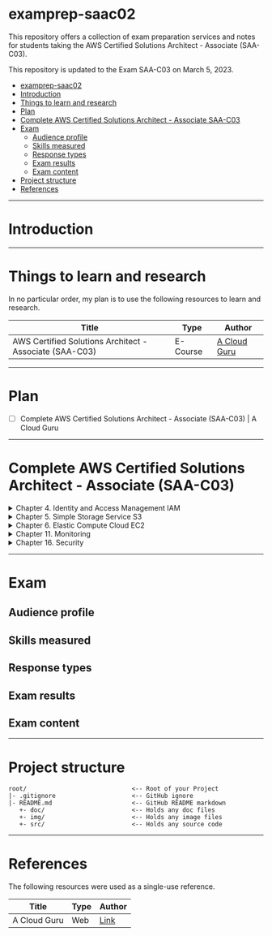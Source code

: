 # examprep-saac02

This repository offers a collection of exam preparation services and notes for students taking the AWS Certified Solutions Architect - Associate (SAA-C03).

This repository is updated to the Exam SAA-C03 on March 5, 2023.

<!-- TOC -->

- [examprep-saac02](#examprep-saac02)
- [Introduction](#introduction)
- [Things to learn and research](#things-to-learn-and-research)
- [Plan](#plan)
- [Complete AWS Certified Solutions Architect - Associate SAA-C03](#complete-aws-certified-solutions-architect---associate-saa-c03)
- [Exam](#exam)
  - [Audience profile](#audience-profile)
  - [Skills measured](#skills-measured)
  - [Response types](#response-types)
  - [Exam results](#exam-results)
  - [Exam content](#exam-content)
- [Project structure](#project-structure)
- [References](#references)

<!-- /TOC -->
---
# Introduction

---
# Things to learn and research
In no particular order, my plan is to use the following resources to learn and research.

| Title | Type | Author |
|-----|-----|-----|
| AWS Certified Solutions Architect - Associate (SAA-C03) | E-Course | [A Cloud Guru](https://learn.acloud.guru/course/certified-solutions-architect-associate/overview) |

---
# Plan
- [ ] Complete AWS Certified Solutions Architect - Associate (SAA-C03) | A Cloud Guru

---
# Complete AWS Certified Solutions Architect - Associate (SAA-C03)

<details>
<summary>Chapter 4. Identity and Access Management IAM</summary>

- [Chapter 4. Identity and Access Management IAM](doc/acloudguru/chapter4.md#chapter-4-identity-and-access-management-iam)
  - [Securing the Root Account](doc/acloudguru/chapter4.md#securing-the-root-account)
  - [Assign Permissions Using IAM Policy Documents Consisting of JSON](doc/acloudguru/chapter4.md#assign-permissions-using-iam-policy-documents-consisting-of-json)
  - [IAM Credentials](doc/acloudguru/chapter4.md#iam-credentials)
  - [Lab 4. Create and Assume Roles in AWS](doc/acloudguru/chapter4.md#lab-4-create-and-assume-roles-in-aws)
    - [Create the Correct S3 Restricted Policies and Roles](doc/acloudguru/chapter4.md#create-the-correct-s3-restricted-policies-and-roles)
</details>
<details>
<summary>Chapter 5. Simple Storage Service S3</summary>

- [Chapter 5. Simple Storage Service S3](doc/acloudguru/chapter5.md#chapter-5-simple-storage-service-s3)
  - [S3 Overview](doc/acloudguru/chapter5.md#s3-overview)
    - [Key-Value Store](doc/acloudguru/chapter5.md#key-value-store)
    - [S3 Standard](doc/acloudguru/chapter5.md#s3-standard)
    - [Tiered Storage](doc/acloudguru/chapter5.md#tiered-storage)
    - [Securing Your Data](doc/acloudguru/chapter5.md#securing-your-data)
  - [Securing Your Bucket with S3 Block Public Access](doc/acloudguru/chapter5.md#securing-your-bucket-with-s3-block-public-access)
    - [Object ACLs vs Bucket Policies](doc/acloudguru/chapter5.md#object-acls-vs-bucket-policies)
  - [Hosting a Static Website Using S3](doc/acloudguru/chapter5.md#hosting-a-static-website-using-s3)
  - [Versioning Objects in S3](doc/acloudguru/chapter5.md#versioning-objects-in-s3)
  - [S3 Storage Classes](doc/acloudguru/chapter5.md#s3-storage-classes)
    - [S3 Standard](doc/acloudguru/chapter5.md#s3-standard)
    - [S3 Standard-Infrequent Access S3 Standard-IA](doc/acloudguru/chapter5.md#s3-standard-infrequent-access-s3-standard-ia)
    - [S3 One Zone-Infrequent Access](doc/acloudguru/chapter5.md#s3-one-zone-infrequent-access)
    - [S3 Intelligent Tiering](doc/acloudguru/chapter5.md#s3-intelligent-tiering)
    - [S3 Glacier](doc/acloudguru/chapter5.md#s3-glacier)
    - [Glacier Instant Retrieval](doc/acloudguru/chapter5.md#glacier-instant-retrieval)
    - [Glacier Flexible Retrieval](doc/acloudguru/chapter5.md#glacier-flexible-retrieval)
    - [Glacier Deep Archive](doc/acloudguru/chapter5.md#glacier-deep-archive)
  - [Lifecycle Management with S3](doc/acloudguru/chapter5.md#lifecycle-management-with-s3)
  - [S3 Object Lock and Glacier Vault Lock](doc/acloudguru/chapter5.md#s3-object-lock-and-glacier-vault-lock)
    - [S3 Object Lock Modes](doc/acloudguru/chapter5.md#s3-object-lock-modes)
    - [Retention Periods](doc/acloudguru/chapter5.md#retention-periods)
    - [Legal Holds](doc/acloudguru/chapter5.md#legal-holds)
    - [Glacier Vault Lock](doc/acloudguru/chapter5.md#glacier-vault-lock)
  - [Encrypting S3 Objects](doc/acloudguru/chapter5.md#encrypting-s3-objects)
    - [Types of Encryption](doc/acloudguru/chapter5.md#types-of-encryption)
    - [Enforcing Server-Side Encryption](doc/acloudguru/chapter5.md#enforcing-server-side-encryption)
  - [Optimizing S3 Performance](doc/acloudguru/chapter5.md#optimizing-s3-performance)
    - [S3 Prefixes Explained](doc/acloudguru/chapter5.md#s3-prefixes-explained)
    - [S3 Limitations when using SSE-KMS](doc/acloudguru/chapter5.md#s3-limitations-when-using-sse-kms)
    - [S3 Multipart Uploads](doc/acloudguru/chapter5.md#s3-multipart-uploads)
    - [S3 Byte-Range Downloads](doc/acloudguru/chapter5.md#s3-byte-range-downloads)
  - [Backing up Data with S3 Replication](doc/acloudguru/chapter5.md#backing-up-data-with-s3-replication)
  - [Lab Exercises](doc/acloudguru/chapter5.md#lab-exercises)
    - [Lab 5. Create a Static Website Using Amazon S3](doc/acloudguru/chapter5.md#lab-5-create-a-static-website-using-amazon-s3)
</details>
<details>
<summary>Chapter 6. Elastic Compute Cloud EC2</summary>

- [Chapter 6. Elastic Compute Cloud EC2](doc/acloudguru/chapter6.md#chapter-6-elastic-compute-cloud-ec2)
  - [EC2 Overview](doc/acloudguru/chapter6.md#ec2-overview)
    - [EC2 Pricing Options](doc/acloudguru/chapter6.md#ec2-pricing-options)
  - [Using Roles](doc/acloudguru/chapter6.md#using-roles)
  - [Security Groups and Bootstrap Scripts](doc/acloudguru/chapter6.md#security-groups-and-bootstrap-scripts)
    - [Exam Tips](doc/acloudguru/chapter6.md#exam-tips)
  - [EC2 Metadata and User Data](doc/acloudguru/chapter6.md#ec2-metadata-and-user-data)
  - [Networking with EC2](doc/acloudguru/chapter6.md#networking-with-ec2)
    - [Elastic Network Interface ENI](doc/acloudguru/chapter6.md#elastic-network-interface-eni)
    - [Enhanced Networking EN](doc/acloudguru/chapter6.md#enhanced-networking-en)
    - [Elastic Fabric Adapter EFA](doc/acloudguru/chapter6.md#elastic-fabric-adapter-efa)
    - [Exam Tips](doc/acloudguru/chapter6.md#exam-tips)
  - [Optimizing with EC2 Placement Groups](doc/acloudguru/chapter6.md#optimizing-with-ec2-placement-groups)
    - [Exam Tips](doc/acloudguru/chapter6.md#exam-tips)
  - [Solving Licensing Issues with Dedicated Hosts](doc/acloudguru/chapter6.md#solving-licensing-issues-with-dedicated-hosts)
    - [Exam Tips](doc/acloudguru/chapter6.md#exam-tips)
  - [Timing Workloads with Spot Instances and Spot Fleets](doc/acloudguru/chapter6.md#timing-workloads-with-spot-instances-and-spot-fleets)
    - [Spot Prices](doc/acloudguru/chapter6.md#spot-prices)
    - [Spot Blocks](doc/acloudguru/chapter6.md#spot-blocks)
    - [How to Terminate Spot Instances](doc/acloudguru/chapter6.md#how-to-terminate-spot-instances)
    - [Spot Fleets](doc/acloudguru/chapter6.md#spot-fleets)
    - [Launch Pools](doc/acloudguru/chapter6.md#launch-pools)
    - [Strategies](doc/acloudguru/chapter6.md#strategies)
    - [Exam Tips](doc/acloudguru/chapter6.md#exam-tips)
  - [Lab 6.1. EC2 Instance Bootstrapping](doc/acloudguru/chapter6.md#lab-61-ec2-instance-bootstrapping)
  - [Lab 6.2. Using EC2 Roles and Instance Profiles in AWS](doc/acloudguru/chapter6.md#lab-62-using-ec2-roles-and-instance-profiles-in-aws)
</details>

<details>
<summary>Chapter 11. Monitoring</summary>

- [Chapter 11. Monitoring](doc/acloudguru/chapter11.md#chapter-11-monitoring)
  - [CloudWatch Overview](doc/acloudguru/chapter11.md#cloudwatch-overview)
    - [What Is CloudWatch?](doc/acloudguru/chapter11.md#what-is-cloudwatch)
    - [CloudWatch Features](doc/acloudguru/chapter11.md#cloudwatch-features)
    - [Types of Metrics](doc/acloudguru/chapter11.md#types-of-metrics)
    - [Exam Tips](doc/acloudguru/chapter11.md#exam-tips)
  - [Application Monitoring with CloudWatch Logs](doc/acloudguru/chapter11.md#application-monitoring-with-cloudwatch-logs)
    - [What is CloudWatch Logs?](doc/acloudguru/chapter11.md#what-is-cloudwatch-logs)
    - [CloudWatch Logs Terms](doc/acloudguru/chapter11.md#cloudwatch-logs-terms)
    - [Features](doc/acloudguru/chapter11.md#features)
    - [Exam Tips](doc/acloudguru/chapter11.md#exam-tips)
  - [Monitoring with Amazon Managed Services for Prometheus and Amazon Managed Grafana](doc/acloudguru/chapter11.md#monitoring-with-amazon-managed-services-for-prometheus-and-amazon-managed-grafana)
    - [What is Amazon Managed Grafana?](doc/acloudguru/chapter11.md#what-is-amazon-managed-grafana)
    - [Amazon Managed Grafana Overview](doc/acloudguru/chapter11.md#amazon-managed-grafana-overview)
    - [Use Cases](doc/acloudguru/chapter11.md#use-cases)
    - [What is Amazon Managed Prometheus?](doc/acloudguru/chapter11.md#what-is-amazon-managed-prometheus)
    - [Amazon Managed Prometheus Overview](doc/acloudguru/chapter11.md#amazon-managed-prometheus-overview)
  - [Monitoring Exam Tips](doc/acloudguru/chapter11.md#monitoring-exam-tips)
    - [Questions to Ask in the Exam](doc/acloudguru/chapter11.md#questions-to-ask-in-the-exam)
    - [What to Know for the Exam](doc/acloudguru/chapter11.md#what-to-know-for-the-exam)
  - [Lab 11.1. CloudWatch Logs Monitoring for a Web Server](doc/acloudguru/chapter11.md#lab-111-cloudwatch-logs-monitoring-for-a-web-server)
  - [Lab 11.2. AWS VPC Flow Logs for Network Monitoring](doc/acloudguru/chapter11.md#lab-112-aws-vpc-flow-logs-for-network-monitoring)
</details>


<details>
<summary>Chapter 16. Security</summary>

- [Chapter 16. Security](doc/acloudguru/chapter16.md#chapter-16-security)
  - [DDoS Overview](doc/acloudguru/chapter16.md#ddos-overview)
    - [Layer 4 Attacks](doc/acloudguru/chapter16.md#layer-4-attacks)
    - [Amplication Attacks](doc/acloudguru/chapter16.md#amplication-attacks)
    - [Layer 7 Attacks](doc/acloudguru/chapter16.md#layer-7-attacks)
  - [Logging API Calls with CloudTrail](doc/acloudguru/chapter16.md#logging-api-calls-with-cloudtrail)
    - [What is logged?](doc/acloudguru/chapter16.md#what-is-logged)
    - [Exam Tips](doc/acloudguru/chapter16.md#exam-tips)
  - [Protecting Applications with Shield](doc/acloudguru/chapter16.md#protecting-applications-with-shield)
    - [Exam Tips](doc/acloudguru/chapter16.md#exam-tips)
  - [Filtering Traffic with AWS WAF](doc/acloudguru/chapter16.md#filtering-traffic-with-aws-waf)
    - [Behaviours and Conditions](doc/acloudguru/chapter16.md#behaviours-and-conditions)
    - [Exam Tips](doc/acloudguru/chapter16.md#exam-tips)
  - [Guarding Your Network with GuardDuty](doc/acloudguru/chapter16.md#guarding-your-network-with-guardduty)
    - [GuardDuty Features](doc/acloudguru/chapter16.md#guardduty-features)
    - [Threat Detection with AI](doc/acloudguru/chapter16.md#threat-detection-with-ai)
    - [GuardDuty Costs](doc/acloudguru/chapter16.md#guardduty-costs)
  - [Centralizing WAF Management via AWS Firewall Manager](doc/acloudguru/chapter16.md#centralizing-waf-management-via-aws-firewall-manager)
    - [Manage Security across Multiple Accounts](doc/acloudguru/chapter16.md#manage-security-across-multiple-accounts)
    - [Benefits](doc/acloudguru/chapter16.md#benefits)
    - [Exam Tips](doc/acloudguru/chapter16.md#exam-tips)
  - [Monitoring S3 Buckets with Macie](doc/acloudguru/chapter16.md#monitoring-s3-buckets-with-macie)
    - [Personally Identifiable Information PII](doc/acloudguru/chapter16.md#personally-identifiable-information-pii)
    - [Automated Analysis of Data](doc/acloudguru/chapter16.md#automated-analysis-of-data)
    - [Macie Alerts](doc/acloudguru/chapter16.md#macie-alerts)
    - [Exam Tips](doc/acloudguru/chapter16.md#exam-tips)
  - [Securing Operating Systems with Inspector](doc/acloudguru/chapter16.md#securing-operating-systems-with-inspector)
    - [Assessment Findings and Types](doc/acloudguru/chapter16.md#assessment-findings-and-types)
    - [How Does It Work?](doc/acloudguru/chapter16.md#how-does-it-work)
  - [Managing Encryption Keys with KMS and CloudHSM](doc/acloudguru/chapter16.md#managing-encryption-keys-with-kms-and-cloudhsm)
    - [Generating a CMK](doc/acloudguru/chapter16.md#generating-a-cmk)
    - [Key Rotation](doc/acloudguru/chapter16.md#key-rotation)
    - [Key Policies](doc/acloudguru/chapter16.md#key-policies)
    - [CloudHSM](doc/acloudguru/chapter16.md#cloudhsm)
  - [Storing Your Secrets in Secrets Manager](doc/acloudguru/chapter16.md#storing-your-secrets-in-secrets-manager)
    - [What can be stored?](doc/acloudguru/chapter16.md#what-can-be-stored)
    - [Automatic Rotation](doc/acloudguru/chapter16.md#automatic-rotation)
    - [Exam Tips](doc/acloudguru/chapter16.md#exam-tips)
  - [Storing Your Secrets in Parameter Store](doc/acloudguru/chapter16.md#storing-your-secrets-in-parameter-store)
    - [Costs & Limitations](doc/acloudguru/chapter16.md#costs--limitations)
    - [Exam Tips](doc/acloudguru/chapter16.md#exam-tips)
  - [Temporarily Sharing S3 Objects Using Presigned URLs or Cookies](doc/acloudguru/chapter16.md#temporarily-sharing-s3-objects-using-presigned-urls-or-cookies)
    - [Presigned URLS and Access](doc/acloudguru/chapter16.md#presigned-urls-and-access)
    - [Presigned Cookies](doc/acloudguru/chapter16.md#presigned-cookies)
  - [Advanced IAM Policy Documents](doc/acloudguru/chapter16.md#advanced-iam-policy-documents)
    - [Amazon Resource Names ARNs](doc/acloudguru/chapter16.md#amazon-resource-names-arns)
    - [IAM Policies](doc/acloudguru/chapter16.md#iam-policies)
    - [Permission Boundaries](doc/acloudguru/chapter16.md#permission-boundaries)
    - [Exam Tips](doc/acloudguru/chapter16.md#exam-tips)
  - [AWS Certificate Manager ACM](doc/acloudguru/chapter16.md#aws-certificate-manager-acm)
  - [Auditing Continuously with AWS Audit Manager](doc/acloudguru/chapter16.md#auditing-continuously-with-aws-audit-manager)
    - [Exam Tips](doc/acloudguru/chapter16.md#exam-tips)
  - [Downloading Compliance Documents from AWS Artifact](doc/acloudguru/chapter16.md#downloading-compliance-documents-from-aws-artifact)
    - [Exam Tips](doc/acloudguru/chapter16.md#exam-tips)
  - [Authenticating Access with AWS Cognito](doc/acloudguru/chapter16.md#authenticating-access-with-aws-cognito)
    - [Features](doc/acloudguru/chapter16.md#features)
    - [Use Cases](doc/acloudguru/chapter16.md#use-cases)
    - [User Pools & Identity Pools](doc/acloudguru/chapter16.md#user-pools--identity-pools)
    - [How it Works Broadly](doc/acloudguru/chapter16.md#how-it-works-broadly)
    - [Cognito Sequence](doc/acloudguru/chapter16.md#cognito-sequence)
  - [Analyzing Root Cause Using Amazon Detective](doc/acloudguru/chapter16.md#analyzing-root-cause-using-amazon-detective)
    - [Sources and Use Cases](doc/acloudguru/chapter16.md#sources-and-use-cases)
    - [Exam Tips](doc/acloudguru/chapter16.md#exam-tips)
  - [Protecting VPCs using AWS Network Firewall](doc/acloudguru/chapter16.md#protecting-vpcs-using-aws-network-firewall)
    - [Benefits and Use Cases](doc/acloudguru/chapter16.md#benefits-and-use-cases)
    - [Exam Tips](doc/acloudguru/chapter16.md#exam-tips)
  - [Leveraging AWS Security Hub for Collecting Security Data](doc/acloudguru/chapter16.md#leveraging-aws-security-hub-for-collecting-security-data)
  - [Lab 11.1. Using Secrets Manager to Authenticate with an RDS Database Using Lambda](doc/acloudguru/chapter16.md#lab-111-using-secrets-manager-to-authenticate-with-an-rds-database-using-lambda)
    - [Introduction](doc/acloudguru/chapter16.md#introduction)

</details>


---
# Exam

## Audience profile

## Skills measured

## Response types

## Exam results

## Exam content

---
# Project structure

```
root/                             <-- Root of your Project
|- .gitignore                     <-- GitHub ignore
|- README.md                      <-- GitHub README markdown
   +- doc/                        <-- Holds any doc files
   +- img/                        <-- Holds any image files
   +- src/                        <-- Holds any source code
```

---
# References
The following resources were used as a single-use reference.

| Title | Type | Author |
|-----|-----|-----|
| A Cloud Guru | Web | [Link](https://acloud.guru) |

